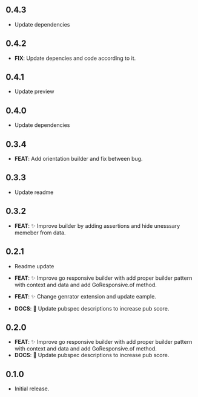 ## 0.4.3

 - Update dependencies

## 0.4.2

 - **FIX**: Update depencies and code according to it.

## 0.4.1

 - Update preview

## 0.4.0

 - Update dependencies

## 0.3.4

 - **FEAT**: Add orientation builder and fix between bug.

## 0.3.3

 - Update readme

## 0.3.2

 - **FEAT**: :sparkles: Improve builder by adding assertions and hide unesssary memeber from data.

## 0.2.1

 - Readme update

 - **FEAT**: :sparkles: Improve go responsive builder with add proper builder pattern with context and data and add GoResponsive.of method.
 - **FEAT**: :sparkles: Change genrator extension and update eample.
 - **DOCS**: :memo: Update pubspec descriptions to increase pub score.

## 0.2.0

 - **FEAT**: :sparkles: Improve go responsive builder with add proper builder pattern with context and data and add GoResponsive.of method.
 - **DOCS**: :memo: Update pubspec descriptions to increase pub score.

## 0.1.0

* Initial release.
